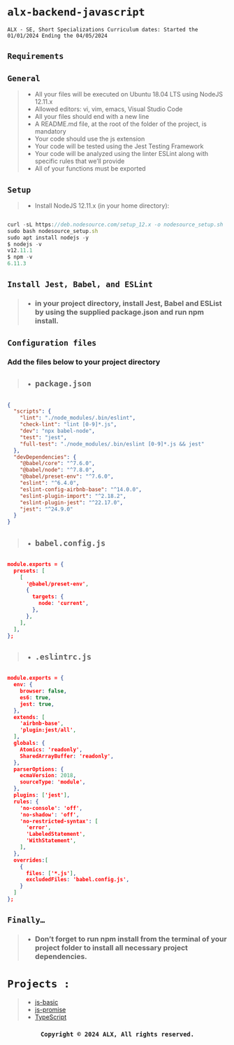# ```alx-backend-javascript```
``` ALX - SE, Short Specializations Curriculum dates: Started the 01/01/2024 Ending the 04/05/2024 ```


## ```Requirements```
## ```General```
>- All your files will be executed on Ubuntu 18.04 LTS using NodeJS 12.11.x
>- Allowed editors: vi, vim, emacs, Visual Studio Code
>- All your files should end with a new line
>- A README.md file, at the root of the folder of the project, is mandatory
>- Your code should use the js extension
>- Your code will be tested using the Jest Testing Framework
>- Your code will be analyzed using the linter ESLint along with specific rules that we’ll provide
>- All of your functions must be exported

## ```Setup```
>- Install NodeJS 12.11.x
(in your home directory):

```js

curl -sL https://deb.nodesource.com/setup_12.x -o nodesource_setup.sh
sudo bash nodesource_setup.sh
sudo apt install nodejs -y
$ nodejs -v
v12.11.1
$ npm -v
6.11.3

```

## ```Install Jest, Babel, and ESLint```
>- ### in your project directory, install Jest, Babel and ESList by using the supplied package.json and run npm install.

## ```Configuration files```
### Add the files below to your project directory

>- ## ```package.json```
```json

{
  "scripts": {
    "lint": "./node_modules/.bin/eslint",
    "check-lint": "lint [0-9]*.js",
    "dev": "npx babel-node",
    "test": "jest",
    "full-test": "./node_modules/.bin/eslint [0-9]*.js && jest"
  },
  "devDependencies": {
    "@babel/core": "^7.6.0",
    "@babel/node": "^7.8.0",
    "@babel/preset-env": "^7.6.0",
    "eslint": "^6.4.0",
    "eslint-config-airbnb-base": "^14.0.0",
    "eslint-plugin-import": "^2.18.2",
    "eslint-plugin-jest": "^22.17.0",
    "jest": "^24.9.0"
  }
}

```

>- ## ```babel.config.js```

```json

module.exports = {
  presets: [
    [
      '@babel/preset-env',
      {
        targets: {
          node: 'current',
        },
      },
    ],
  ],
};

```

>- ## ```.eslintrc.js```

```json

module.exports = {
  env: {
    browser: false,
    es6: true,
    jest: true,
  },
  extends: [
    'airbnb-base',
    'plugin:jest/all',
  ],
  globals: {
    Atomics: 'readonly',
    SharedArrayBuffer: 'readonly',
  },
  parserOptions: {
    ecmaVersion: 2018,
    sourceType: 'module',
  },
  plugins: ['jest'],
  rules: {
    'no-console': 'off',
    'no-shadow': 'off',
    'no-restricted-syntax': [
      'error',
      'LabeledStatement',
      'WithStatement',
    ],
  },
  overrides:[
    {
      files: ['*.js'],
      excludedFiles: 'babel.config.js',
    }
  ]
};

```

## ```Finally…```

>- ### Don’t forget to run npm install from the terminal of your project folder to install all necessary project dependencies.

# ```Projects : ```
>- [js-basic](0x00-ES6_basic/)
>- [js-promise](0x01-ES6_promise/)
>- [TypeScript](0x04-TypeScript/)




<dev style='text-align:center;'>  

### ```Copyright © 2024 ALX, All rights reserved.```

<dev/>